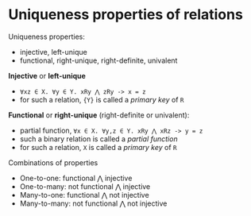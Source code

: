 # Uniqueness properties of relations

Uniqueness properties:
- injective, left-unique
- functional, right-unique, right-definite, univalent

**Injective** or **left-unique**
- `∀xz ∈ X. ∀y ∈ Y. xRy ⋀ zRy -> x = z`
- for such a relation, `{Y}` is called a *primary key* of `R`

**Functional** or **right-unique** (right-definite or univalent):
- partial function, `∀x ∈ X. ∀y,z ∈ Y. xRy ⋀ xRz -> y = z`
- such a binary relation is called a *partial function*
- for such a relation, `X` is called a *primary key* of `R`

Combinations of properties
-  One-to-one:      functional ⋀     injective
-  One-to-many: not functional ⋀     injective
- Many-to-one:      functional ⋀ not injective
- Many-to-many: not functional ⋀ not injective
